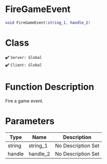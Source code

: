 # FireGameEvent
```lua
void FireGameEvent(string_1, handle_2)
```
# Class
✔️ `Server: Global`  
✔️ `Client: Global`  

# Function Description
Fire a game event.
# Parameters
Type|Name|Description
--|--|--
string|string_1|No Description Set
handle|handle_2|No Description Set
